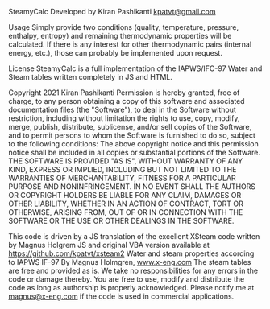 SteamyCalc
Developed by Kiran Pashikanti <kpatvt@gmail.com>

Usage
Simply provide two conditions (quality, temperature, pressure, enthalpy, entropy) and remaining thermodynamic properties will be calculated. If there is any interest for other thermodynamic pairs (internal energy, etc.), those can probably be implemented upon request.

License
SteamyCalc is a full implementation of the IAPWS/IFC-97 Water and Steam tables written completely in JS and HTML.

Copyright 2021 Kiran Pashikanti
Permission is hereby granted, free of charge, to any person obtaining a copy of this software and associated documentation files (the "Software"), to deal in the Software without restriction, including without limitation the rights to use, copy, modify, merge, publish, distribute, sublicense, and/or sell copies of the Software, and to permit persons to whom the Software is furnished to do so, subject to the following conditions: The above copyright notice and this permission notice shall be included in all copies or substantial portions of the Software. THE SOFTWARE IS PROVIDED "AS IS", WITHOUT WARRANTY OF ANY KIND, EXPRESS OR IMPLIED, INCLUDING BUT NOT LIMITED TO THE WARRANTIES OF MERCHANTABILITY, FITNESS FOR A PARTICULAR PURPOSE AND NONINFRINGEMENT. IN NO EVENT SHALL THE AUTHORS OR COPYRIGHT HOLDERS BE LIABLE FOR ANY CLAIM, DAMAGES OR OTHER LIABILITY, WHETHER IN AN ACTION OF CONTRACT, TORT OR OTHERWISE, ARISING FROM, OUT OF OR IN CONNECTION WITH THE SOFTWARE OR THE USE OR OTHER DEALINGS IN THE SOFTWARE.

This code is driven by a JS translation of the excellent XSteam code written by Magnus Holgrem
JS and original VBA version available at https://github.com/kpatvt/xsteam2
Water and steam properties according to IAPWS IF-97
By Magnus Holmgren, www.x-eng.com
The steam tables are free and provided as is.
We take no responsibilities for any errors in the code or damage thereby.
You are free to use, modify and distribute the code as long as authorship is properly acknowledged.
Please notify me at magnus@x-eng.com if the code is used in commercial applications.